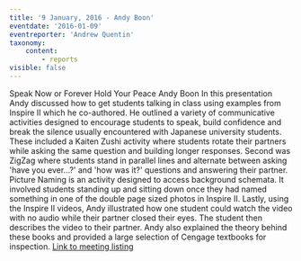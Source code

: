 ```yaml
---
title: '9 January, 2016 - Andy Boon'
eventdate: '2016-01-09'
eventreporter: 'Andrew Quentin'
taxonomy:
    content:
        - reports
visible: false
---
```


Speak Now or Forever Hold Your Peace
Andy Boon
In this presentation Andy discussed how to get students talking in class using examples from Inspire II which he co-authored.
He outlined a variety of communicative activities designed to encourage students to speak, build confidence and break the silence usually encountered with Japanese university students. These included a Kaiten Zushi activity where students rotate their partners while asking the same question and building longer responses. Second was ZigZag where students stand in parallel lines and alternate between asking 'have you ever...?' and 'how was it?' questions and answering their partner. Picture Naming is an activity designed to access background schemata. It involved students standing up and sitting down once they had named something in one of the double page sized photos in Inspire II. Lastly, using the Inspire II videos, Andy illustrated how one student could watch the video with no audio while their partner closed their eyes. The student then describes the video to their partner.
Andy also explained the theory behind these books and provided a large selection of Cengage textbooks for inspection.
<a href="../schedule/2016/january/09">Link to meeting listing</a>
